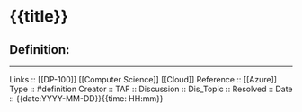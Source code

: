 # {{title}}

## Definition:
---
Links :: [[DP-100]] [[Computer Science]] [[Cloud]]
Reference ::  [[Azure]]
Type :: #definition
Creator ::
TAF ::
Discussion ::
Dis_Topic :: 
Resolved ::
Date :: {{date:YYYY-MM-DD}}{{time: HH:mm}}